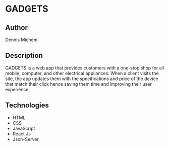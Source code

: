 # GADGETS
## Author
Dennis Micheni
## Description
GADGETS is a web app that provides customers with a one-stop shop for all mobile, computer, and other electrical appliances. When a client visits the site, the app updates them with the specifications and price of the device that match their click hence saving them time and improving their user experience.
## Technologies
* HTML
* CSS
* JavaScript
* React Js
* Json-Server



